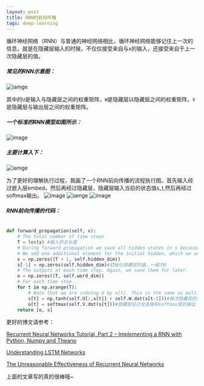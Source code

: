 ```yaml
---
layout: post
title: RNN的前向传播
tags: deep-learning
---
```

循环神经网络（RNN）与普通的神经网络相比，循环神经网络能够记住上一次的信息，就是在隐藏层输入的时候，不仅仅接受来自与x的输入，还接受来自于上一次隐藏层的值。

##### 常见的RNN示意图：
![iamge](https://mmbiz.qpic.cn/mmbiz_png/rw1wCRwDbgYWFO7QJG5RblBnM5ibKVHp3tiaZ9vCdA7p6t27GW2CzMvQcRo5AtXX980DDibicD46vYhLspwvE0bpGQ/0?wx_fmt=png)

其中的`U`是输入与隐藏层之间的权重矩阵，`W`是隐藏层以隐藏层之间的权重矩阵，`V`是隐藏层与输出层之间的权重矩阵。

##### 一个标准的RNN模型如图所示：
![image](https://mmbiz.qpic.cn/mmbiz_png/rw1wCRwDbgYWFO7QJG5RblBnM5ibKVHp3lBbEpxYWyK60xJlKsMp04GZm99Tibawo7Ouia7NCIYFBtJofupD64jcg/0?wx_fmt=png)

##### 主要计算入下：
![iamge](https://mmbiz.qpic.cn/mmbiz_png/rw1wCRwDbgYWFO7QJG5RblBnM5ibKVHp37GBsRS4RcKygOibPVtyQVMzxWIIphZick0hafmeiaYVcvqpKwUicFG2Txg/0?wx_fmt=png)

为了更好的理解执行过程，我画了一个RNN前向传播的流程执行图。首先输入经过嵌入层embed，然后再经过隐藏层，隐藏层输入当前的状态值s_t,然后再经过softmax输出。
![image](https://mmbiz.qpic.cn/mmbiz_png/rw1wCRwDbgYWFO7QJG5RblBnM5ibKVHp3bmticxjuHhJ9ChLPdIibHq0eU7PA1rs057QcgFtOcDLNgRuyWLRx4pVA/0?wx_fmt=png)
![iamge](https://mmbiz.qpic.cn/mmbiz_png/rw1wCRwDbgYWFO7QJG5RblBnM5ibKVHp3Pf9VrNBCFxIlvGKdT7N8YibhVz4RKMibe8aURo58Sdueqvu0vFiaaZXeA/0?wx_fmt=png)
![image](https://mmbiz.qpic.cn/mmbiz_png/rw1wCRwDbgYWFO7QJG5RblBnM5ibKVHp3XuWuK8ZMvfnV09NHSicVdOJic8nIo6hfiaEW0niaO007z6HCbelRoxK53Q/0?wx_fmt=png)

##### RNN前向传播的代码：
```py

def forward_propagation(self, x):
    # The total number of time steps
    T = len(x) #输入的总长度
    # During forward propagation we save all hidden states in s because need them later.
    # We add one additional element for the initial hidden, which we set to 0
    s = np.zeros((T + 1, self.hidden_dim))
    s[-1] = np.zeros(self.hidden_dim)#初始化隐藏层的值，一般为0
    # The outputs at each time step. Again, we save them for later.
    o = np.zeros((T, self.word_dim))
    # For each time step...
    for t in np.arange(T):
        # Note that we are indxing U by x[t]. This is the same as multiplying U with a one-hot vector.
        s[t] = np.tanh(self.U[:,x[t]] + self.W.dot(s[t-1]))#每次隐藏层的输入包括当前x的输入和上一次隐藏层的值
        o[t] = softmax(self.V.dot(s[t]))#隐藏层经过全连接和softmax层后输出
    return [o, s]
```

更好的博文请参考：

[Recurrent Neural Networks Tutorial, Part 2 – Implementing a RNN with Python, Numpy and Theano](http://www.wildml.com/2015/09/recurrent-neural-networks-tutorial-part-2-implementing-a-language-model-rnn-with-python-numpy-and-theano/)

[Understanding LSTM Networks](http://colah.github.io/posts/2015-08-Understanding-LSTMs/)

[The Unreasonable Effectiveness of Recurrent Neural Networks](http://karpathy.github.io/2015/05/21/rnn-effectiveness/)

上面的文章写的真的很棒哦~
